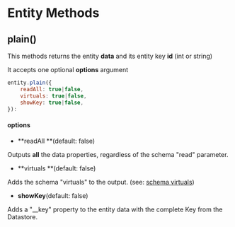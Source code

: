 # Entity Methods

## plain()

This methods returns the entity **data** and its entity key **id** (int or string)

It accepts one optional **options** argument

```js
entity.plain({
    readAll: true|false,
    virtuals: true|false,
    showKey: true|false,
}):
```

#### options

- **readAll **(default: false)

Outputs **all** the data properties, regardless of the schema "read" parameter.

- **virtuals **(default: false)  

Adds the schema "virtuals" to the output. (see: [schema virtuals](../../schema/schema-methods/virtual.md))

- **showKey**(default: false)

Adds a "__key" property to the entity data with the complete Key from the Datastore.